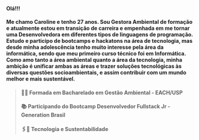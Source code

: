#### Olá!!!
#### Me chamo Caroline e tenho 27 anos. Sou Gestora Ambiental de formação e atualmente estou em transição de carreira e empenhada em me tornar uma Desenvolvedora em diferentes tipos de linguagens de programação. Estudo e participo de bootcamps e hackatons na área de tecnologia, mas desde minha adolescência tenho muito interesse pela área da informática, sendo que meu primeiro curso técnico foi em Informática. Como amo tanto a área ambiental quanto a área da tecnologia, minha ambição é unificar ambas as áreas e trazer soluções tecnológicas às diversas questões socioambientais, e assim contribuir com um mundo melhor e mais sustentável. 

>#### 👩‍🎓 Formada em Bacharelado em Gestão Ambiental - EACH/USP
>#### 📚 Participando do Bootcamp Desenvolvedor Fullstack Jr - Generation Brasil 
>#### 🖇🍃 Tecnologia e Sustentabilidade

<!--**carolinemerces/carolinemerces** is a ✨ _special_ ✨ repository because its `README.md` (this file) appears on your GitHub profile.

Here are some ideas to get you started:
- 
- 🔭 I’m currently working on ...
- 🌱 I’m currently learning ...
- 👯 I’m looking to collaborate on ...
- 🤔 I’m looking for help with ...
- 💬 Ask me about ...
- 📫 How to reach me: ...
- 😄 Pronouns: ...
- ⚡ Fun fact: ...
-->
